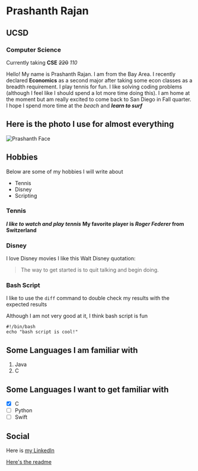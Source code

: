 # Prashanth Rajan
## UCSD
### Computer Science

Currently taking **CSE** ~~220~~ *110*

Hello! My name is Prashanth Rajan.
I am from the Bay Area. I recently declared **Economics** as a second major after taking some econ classes as a breadth requirement. I play tennis for fun. I like solving coding problems (although I feel like I should spend a lot more time doing this). I am home at the moment but am really excited to come back to San Diego in Fall quarter. I hope I spend more time at the *beach* and ***learn to surf***

## Here is the photo I use for almost everything
![Prashanth Face](prashanthface.jpg)

## Hobbies

Below are some of my hobbies I will write about
* Tennis
* Disney
* Scripting

### Tennis

***I like to watch and play tennis***
**My favorite player is _Roger Federer_ from Switzerland**

### Disney
I love Disney movies
I like this Walt Disney quotation:
>The way to get started is to quit talking and begin doing.

### Bash Script

I like to use the `diff` command to double check my results with the expected results

Although I am not very good at it, I think bash script is fun
```
#!/bin/bash
echo "bash script is cool!"
```
## Some Languages I am familiar with
1. Java
2. C

## Some Languages I want to get familiar with
- [X] C
- [ ] Python
- [ ] Swift

## Social

Here is [my LinkedIn](https://www.linkedin.com/in/rajanprashanth/)

[Here's the readme](./README.md)


